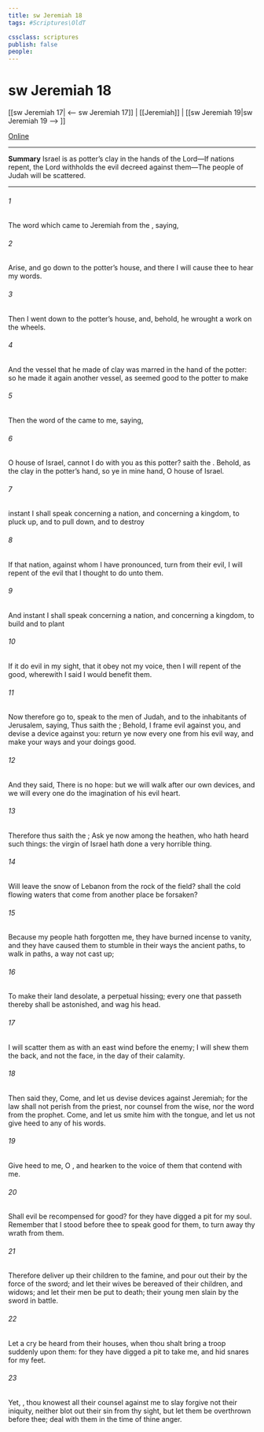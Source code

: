 ```yaml
---
title: sw Jeremiah 18
tags: #Scriptures\OldT

cssclass: scriptures
publish: false
people:
---
```


# sw Jeremiah 18
[[sw Jeremiah 17| <-- sw Jeremiah 17]] | [[Jeremiah]] | [[sw Jeremiah 19|sw Jeremiah 19 --> ]]

[Online](https://churchofjesuschrist.org/study/scriptures/ot/jer/18?lang=eng)

---
__Summary__
Israel is as potter’s clay in the hands of the Lord—If nations repent, the Lord withholds the evil decreed against them—The people of Judah will be scattered.

---
###### 1 
The word which came to Jeremiah from the , saying,

###### 2 
Arise, and go down to the potter’s house, and there I will cause thee to hear my words.

###### 3 
Then I went down to the potter’s house, and, behold, he wrought a work on the wheels.

###### 4 
And the vessel that he made of clay was marred in the hand of the potter: so he made it again another vessel, as seemed good to the potter to make 

###### 5 
Then the word of the  came to me, saying,

###### 6 
O house of Israel, cannot I do with you as this potter? saith the . Behold, as the clay  in the potter’s hand, so  ye in mine hand, O house of Israel.

###### 7 
 instant I shall speak concerning a nation, and concerning a kingdom, to pluck up, and to pull down, and to destroy 

###### 8 
If that nation, against whom I have pronounced, turn from their evil, I will repent of the evil that I thought to do unto them.

###### 9 
And  instant I shall speak concerning a nation, and concerning a kingdom, to build and to plant 

###### 10 
If it do evil in my sight, that it obey not my voice, then I will repent of the good, wherewith I said I would benefit them.

###### 11 
Now therefore go to, speak to the men of Judah, and to the inhabitants of Jerusalem, saying, Thus saith the ; Behold, I frame evil against you, and devise a device against you: return ye now every one from his evil way, and make your ways and your doings good.

###### 12 
And they said, There is no hope: but we will walk after our own devices, and we will every one do the imagination of his evil heart.

###### 13 
Therefore thus saith the ; Ask ye now among the heathen, who hath heard such things: the virgin of Israel hath done a very horrible thing.

###### 14 
Will  leave the snow of Lebanon  from the rock of the field?  shall the cold flowing waters that come from another place be forsaken?

###### 15 
Because my people hath forgotten me, they have burned incense to vanity, and they have caused them to stumble in their ways  the ancient paths, to walk in paths,  a way not cast up;

###### 16 
To make their land desolate,  a perpetual hissing; every one that passeth thereby shall be astonished, and wag his head.

###### 17 
I will scatter them as with an east wind before the enemy; I will shew them the back, and not the face, in the day of their calamity.

###### 18 
Then said they, Come, and let us devise devices against Jeremiah; for the law shall not perish from the priest, nor counsel from the wise, nor the word from the prophet. Come, and let us smite him with the tongue, and let us not give heed to any of his words.

###### 19 
Give heed to me, O , and hearken to the voice of them that contend with me.

###### 20 
Shall evil be recompensed for good? for they have digged a pit for my soul. Remember that I stood before thee to speak good for them,  to turn away thy wrath from them.

###### 21 
Therefore deliver up their children to the famine, and pour out their  by the force of the sword; and let their wives be bereaved of their children, and  widows; and let their men be put to death;  their young men  slain by the sword in battle.

###### 22 
Let a cry be heard from their houses, when thou shalt bring a troop suddenly upon them: for they have digged a pit to take me, and hid snares for my feet.

###### 23 
Yet, , thou knowest all their counsel against me to slay  forgive not their iniquity, neither blot out their sin from thy sight, but let them be overthrown before thee; deal  with them in the time of thine anger.


